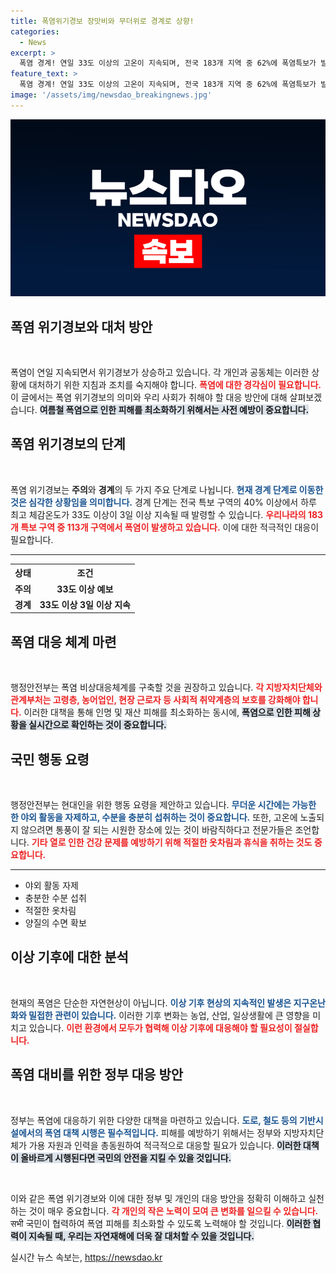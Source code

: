 ```yaml
---
title: 폭염위기경보 장맛비와 무더위로 경계로 상향!
categories:
  - News
excerpt: >
  폭염 경계! 연일 33도 이상의 고온이 지속되며, 전국 183개 지역 중 62%에 폭염특보가 발효되었습니다. 정부는 비상대응체계를 강화하고, 국민의 협조를 요청합니다. 무더위 속 안전 수칙, 확인하세요!
feature_text: >
  폭염 경계! 연일 33도 이상의 고온이 지속되며, 전국 183개 지역 중 62%에 폭염특보가 발효되었습니다. 정부는 비상대응체계를 강화하고, 국민의 협조를 요청합니다. 무더위 속 안전 수칙, 확인하세요!
image: '/assets/img/newsdao_breakingnews.jpg'
---
```


<p><img src="/assets/img/newsdao_breakingnews.jpg" alt="bookingtag 속보" /></p>

<h2 data-ke-size="size26">폭염 위기경보와 대처 방안</h2>

<p data-ke-size="size16">&nbsp;</p>

<p>폭염이 연일 지속되면서 위기경보가 상승하고 있습니다. 각 개인과 공동체는 이러한 상황에 대처하기 위한 지침과 조치를 숙지해야 합니다. <b><span style="color: #ee2323;">폭염에 대한 경각심이 필요합니다.</span></b> 이 글에서는 폭염 위기경보의 의미와 우리 사회가 취해야 할 대응 방안에 대해 살펴보겠습니다. <b><span style="background-color: #21538527;">여름철 폭염으로 인한 피해를 최소화하기 위해서는 사전 예방이 중요합니다.</span></b></p>

<h2 data-ke-size="size26">폭염 위기경보의 단계</h2>

<p data-ke-size="size16">&nbsp;</p>

<p>폭염 위기경보는 <strong>주의</strong>와 <strong>경계</strong>의 두 가지 주요 단계로 나뉩니다. <b><span style="color: #1a5490;">현재 경계 단계로 이동한 것은 심각한 상황임을 의미합니다.</span></b> 경계 단계는 전국 특보 구역의 40% 이상에서 하루 최고 체감온도가 33도 이상이 3일 이상 지속될 때 발령할 수 있습니다. <b><span style="color: #ee2323;">우리나라의 183개 특보 구역 중 113개 구역에서 폭염이 발생하고 있습니다.</span></b> 이에 대한 적극적인 대응이 필요합니다.</p>

<hr>

<table style="width: 100%;">
  <tr>
    <th style="text-align: center; height: 17px;"><b>상태</b></th>
    <th style="text-align: center; height: 17px;"><b>조건</b></th>
  </tr>
  <tr>
    <td style="text-align: center; height: 17px;"><b>주의</b></td>
    <td style="text-align: center; height: 17px;"><b>33도 이상 예보</b></td>
  </tr>
  <tr>
    <td style="text-align: center; height: 17px;"><b>경계</b></td>
    <td style="text-align: center; height: 17px;"><b>33도 이상 3일 이상 지속</b></td>
  </tr>
</table>

<h2 data-ke-size="size26">폭염 대응 체계 마련</h2>

<p data-ke-size="size16">&nbsp;</p>

<p>행정안전부는 폭염 비상대응체계를 구축할 것을 권장하고 있습니다. <b><span style="color: #ee2323;">각 지방자치단체와 관계부처는 고령층, 농어업인, 현장 근로자 등 사회적 취약계층의 보호를 강화해야 합니다.</span></b> 이러한 대책을 통해 인명 및 재산 피해를 최소화하는 동시에, <b><span style="background-color: #21538527;">폭염으로 인한 피해 상황을 실시간으로 확인하는 것이 중요합니다.</span></b> </p>

<h2 data-ke-size="size26">국민 행동 요령</h2>

<p data-ke-size="size16">&nbsp;</p>

<p>행정안전부는 현대인을 위한 행동 요령을 제안하고 있습니다. <b><span style="color: #1a5490;">무더운 시간에는 가능한 한 야외 활동을 자제하고, 수분을 충분히 섭취하는 것이 중요합니다.</span></b> 또한, 고온에 노출되지 않으려면 통풍이 잘 되는 시원한 장소에 있는 것이 바람직하다고 전문가들은 조언합니다. <b><span style="color: #ee2323;">기타 열로 인한 건강 문제를 예방하기 위해 적절한 옷차림과 휴식을 취하는 것도 중요합니다.</span></b></p>

<hr>

<ul>
  <li>야외 활동 자제</li>
  <li>충분한 수분 섭취</li>
  <li>적절한 옷차림</li>
  <li>양질의 수면 확보</li>
</ul>

<h2 data-ke-size="size26">이상 기후에 대한 분석</h2>

<p data-ke-size="size16">&nbsp;</p>

<p>현재의 폭염은 단순한 자연현상이 아닙니다. <b><span style="color: #1a5490;">이상 기후 현상의 지속적인 발생은 지구온난화와 밀접한 관련이 있습니다.</span></b> 이러한 기후 변화는 농업, 산업, 일상생활에 큰 영향을 미치고 있습니다. <b><span style="color: #ee2323;">이런 환경에서 모두가 협력해 이상 기후에 대응해야 할 필요성이 절실합니다.</span></b></p>

<h2 data-ke-size="size26">폭염 대비를 위한 정부 대응 방안</h2>

<p data-ke-size="size16">&nbsp;</p>

<p>정부는 폭염에 대응하기 위한 다양한 대책을 마련하고 있습니다. <b><span style="color: #1a5490;">도로, 철도 등의 기반시설에서의 폭염 대책 시행은 필수적입니다.</span></b> 피해를 예방하기 위해서는 정부와 지방자치단체가 가용 자원과 인력을 총동원하여 적극적으로 대응할 필요가 있습니다. <b><span style="background-color: #21538527;">이러한 대책이 올바르게 시행된다면 국민의 안전을 지킬 수 있을 것입니다.</span></b></p>

<p data-ke-size="size16">&nbsp;</p>

<p>이와 같은 폭염 위기경보와 이에 대한 정부 및 개인의 대응 방안을 정확히 이해하고 실천하는 것이 매우 중요합니다. <b><span style="color: #ee2323;">각 개인의 작은 노력이 모여 큰 변화를 일으킬 수 있습니다.</span></b> सभी 국민이 협력하여 폭염 피해를 최소화할 수 있도록 노력해야 할 것입니다. <b><span style="background-color: #21538527;">이러한 협력이 지속될 때, 우리는 자연재해에 더욱 잘 대처할 수 있을 것입니다.</span></b></p>
실시간 뉴스 속보는, <a href="https://newsdao.kr" rel="dofollow">https://newsdao.kr</a>


